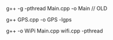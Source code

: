 g++ -g -pthread Main.cpp -o Main // OLD

g++ GPS.cpp -o GPS -lgps

g++ -o WiPi Main.cpp wifi.cpp -pthread

